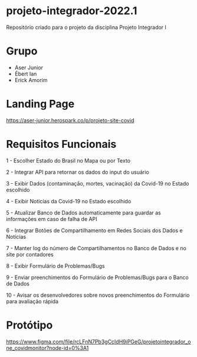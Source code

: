 # projeto-integrador-2022.1

Repositório criado para o projeto da disciplina Projeto Integrador I


# Grupo

* Aser Junior
* Ébert Ian
* Erick Amorim

# Landing Page

https://aser-junior.herospark.co/p/projeto-site-covid

# Requisitos Funcionais

1 - Escolher Estado do Brasil no Mapa ou por Texto

2 - Integrar API para retornar os dados do input do usuário

3 - Exibir Dados (contaminação, mortes, vacinação) da Covid-19 no Estado escolhido

4 - Exibir Noticias da Covid-19 no Estado escolhido

5 - Atualizar Banco de Dados automaticamente para guardar as informações em caso de falha de API

6 - Integrar Botões de Compartilhamento em Redes Sociais dos Dados e Notícias

7 - Manter log do número de Compartilhamentos no Banco de Dados e no site por contadores

8 - Exibir Formulário de Problemas/Bugs

9 - Enviar preenchimentos do Formulário de Problemas/Bugs para o Banco de Dados

10 - Avisar os desenvolvedores sobre novos preenchimentos do Formulário para avaliação rápida

# Protótipo

https://www.figma.com/file/rcLFnN7Pb3gCcIdH9iPGeG/projetointegrador_one_covidmonitor?node-id=0%3A1
